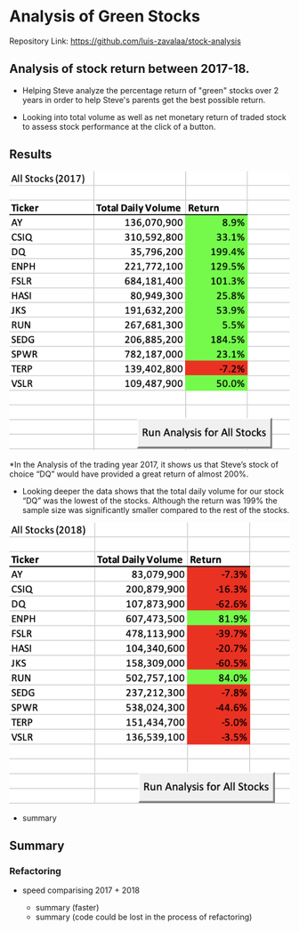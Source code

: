 # Analysis of Green Stocks

Repository Link: https://github.com/luis-zavalaa/stock-analysis

## Analysis of stock return between 2017-18. 

  - Helping Steve analyze the percentage return of "green" stocks over 2 years in order to help Steve's parents get the best possible return. 

  - Looking into total volume as well as net monetary return of traded stock to assess stock performance at the click of a button.

## Results
  
 ![2017 Total Stock Return](/Resources/2017_StockReturn.png)
 
 *In the Analysis of the trading year 2017, it shows us that Steve’s stock of choice “DQ” would have provided a great return of almost 200%. 
 
* Looking deeper the data shows that the total daily volume for our stock “DQ” was the lowest of the stocks. Although the return was 199% the sample size was significantly smaller compared to the rest of the stocks.

 

![2018 Total Stock Return](/Resources/2018_StockReturn.png)

* summary

## Summary

  ### Refactoring
  
  - speed comparising 2017 + 2018
  
    * summary (faster)
    * summary (code could be lost in the process of refactoring)
    
    
